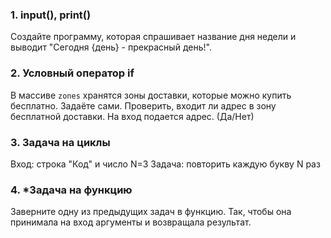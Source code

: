 ### 1. input(), print()

Создайте программу, которая спрашивает название дня недели и выводит "Сегодня {день} - прекрасный день!".

### 2. Условный оператор if

В массиве `zones` хранятся зоны доставки, которые можно купить бесплатно. Задаёте сами.
Проверить, входит ли адрес в зону бесплатной доставки. На вход подается адрес. (Да/Нет)

### 3. Задача на циклы

Вход: строка "Код" и число N=3
Задача: повторить каждую букву N раз

### 4. *Задача на функцию

Заверните одну из предыдущих задач в функцию. Так, чтобы она принимала на вход аргументы и возвращала результат.